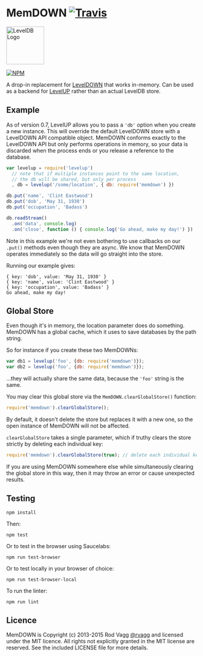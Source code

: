 # MemDOWN [![Travis](https://secure.travis-ci.org/Level/memdown.png)](http://travis-ci.org/Level/memdown)

<img alt="LevelDB Logo" height="100" src="http://leveldb.org/img/logo.svg">

[![NPM](https://nodei.co/npm/memdown.png?downloads=true)](https://nodei.co/npm/memdown/)

A drop-in replacement for [LevelDOWN](https://github.com/rvagg/node-leveldown) that works in-memory.
Can be used as a backend for [LevelUP](https://github.com/rvagg/node-levelup) rather than an actual LevelDB store.

## Example

As of version 0.7, LevelUP allows you to pass a `'db'` option when you create a new instance. This will override the default LevelDOWN store with a LevelDOWN API compatible object. MemDOWN conforms exactly to the LevelDOWN API but only performs operations in memory, so your data is discarded when the process ends or you release a reference to the database.

```js
var levelup = require('levelup')
  // note that if multiple instances point to the same location,
  // the db will be shared, but only per process
  , db = levelup('/some/location', { db: require('memdown') })

db.put('name', 'Clint Eastwood')
db.put('dob', 'May 31, 1930')
db.put('occupation', 'Badass')

db.readStream()
  .on('data', console.log)
  .on('close', function () { console.log('Go ahead, make my day!') })
```

Note in this example we're not even bothering to use callbacks on our `.put()` methods even though they are async. We know that MemDOWN operates immediately so the data will go straight into the store.

Running our example gives:

```
{ key: 'dob', value: 'May 31, 1930' }
{ key: 'name', value: 'Clint Eastwood' }
{ key: 'occupation', value: 'Badass' }
Go ahead, make my day!
```

Global Store
---

Even though it's in memory, the location parameter does do something. MemDOWN
has a global cache, which it uses to save databases by the path string.

So for instance if you create these two MemDOWNs:

```js
var db1 = levelup('foo', {db: require('memdown')});
var db2 = levelup('foo', {db: require('memdown')});
```

...they will actually share the same data, because the `'foo'` string is the same.

You may clear this global store via the `MemDOWN.clearGlobalStore()` function:

```js
require('memdown').clearGlobalStore();
```

By default, it doesn't delete the store but replaces it with a new one, so the open instance of MemDOWN will not be affected.

`clearGlobalStore` takes a single parameter, which if truthy clears the store strictly by deleting each individual key:

```js
require('memdown').clearGlobalStore(true); // delete each individual key
```

If you are using MemDOWN somewhere else while simultaneously clearing the global store in this way, then it may throw an error or cause unexpected results.

Testing
----

    npm install
    
Then:

    npm test

Or to test in the browser using Saucelabs:

    npm run test-browser
    
Or to test locally in your browser of choice:

    npm run test-browser-local

To run the linter:

    npm run lint

Licence
---

MemDOWN is Copyright (c) 2013-2015 Rod Vagg [@rvagg](https://twitter.com/rvagg) and licensed under the MIT licence. All rights not explicitly granted in the MIT license are reserved. See the included LICENSE file for more details.

